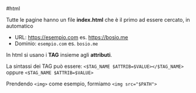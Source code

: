 #html

Tutte le pagine hanno un file **index.html** che è il primo ad essere cercato, in automatico

- URL: https://esempio.com  es. https://bosio.me
- Dominio: `esempio.com` es. `bosio.me`

In html si usano i **TAG** insieme agli **attributi**.

La sintassi dei TAG può essere:
`<$TAG_NAME $ATTRIB=$VALUE></$TAG_NAME>`
oppure
`<$TAG_NAME $ATTRIB=$VALUE>`

Prendendo `<img>` come esempio, formiamo `<img src="$PATH">`

